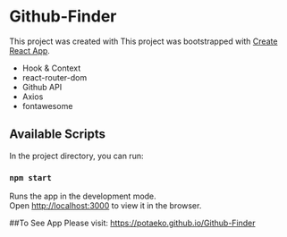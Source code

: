 # Github-Finder
This project was created with 
This project was bootstrapped with [Create React App](https://github.com/facebook/create-react-app).
- Hook & Context
- react-router-dom
- Github API
- Axios
- fontawesome

## Available Scripts

In the project directory, you can run:

### `npm start`

Runs the app in the development mode.<br>
Open [http://localhost:3000](http://localhost:3000) to view it in the browser.

##To See App
Please visit:  https://potaeko.github.io/Github-Finder
